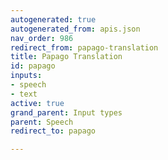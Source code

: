 ```yaml
---
autogenerated: true
autogenerated_from: apis.json
nav_order: 986
redirect_from: papago-translation
title: Papago Translation
id: papago
inputs:
- speech
- text
active: true
grand_parent: Input types
parent: Speech
redirect_to: papago

---
```


